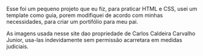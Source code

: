 Esse foi um pequeno projeto que eu fiz, para praticar HTML e CSS,
usei um template como guia, porem modifiquei de acordo com minhas necessidades,
para criar um portifólio para meu pai.

As imagens usada nesse site dao propriedade de Carlos Caldeira Carvalho Junior, usa-las indevidamente sem permissão acarretara em medidas judiciais.
